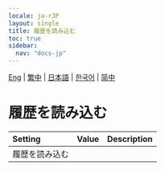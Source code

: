 ```yaml
---
locale: ja-rJP
layout: single
title: 履歴を読み込む
toc: true
sidebar:
  nav: "docs-jp"
---
```

[Eng](/dancexr/menu/2025.4/chat/load_history) | [繁中](/tw/dancexr/menu/2025.4/chat/load_history) | [日本語](/jp/dancexr/menu/2025.4/chat/load_history) | [한국어](/kr/dancexr/menu/2025.4/chat/load_history) | [简中](/zh/dancexr/menu/2025.4/chat/load_history)

# 履歴を読み込む



| Setting | Value | Description |
| :--- | --- | :--- |
| 履歴を読み込む || 
